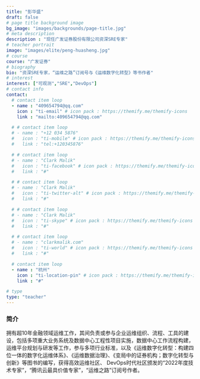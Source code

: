 ```yaml
---
title: "彭华盛"
draft: false
# page title background image
bg_image: "images/backgrounds/page-title.jpg"
# meta description
description : "现任广发证券股份有限公司资深SRE专家"
# teacher portrait
image: "images/elite/peng-huasheng.jpg"
# course
course: "广发证券"
# biography
bio: "资深SRE专家，“运维之路”订阅号与《运维数字化转型》等书作者"
# interest
interest: ["可观测","SRE","DevOps"]
# contact info
contact:
  # contact item loop
  - name : "409654794@qq.com"
    icon : "ti-email" # icon pack : https://themify.me/themify-icons
    link : "mailto:409654794@qq.com"

  # # contact item loop
  # - name : "+12 034 5876"
  #   icon : "ti-mobile" # icon pack : https://themify.me/themify-icons
  #   link : "tel:+120345876"

  # # contact item loop
  # - name : "Clark Malik"
  #   icon : "ti-facebook" # icon pack : https://themify.me/themify-icons
  #   link : "#"

  # # contact item loop
  # - name : "Clark Malik"
  #   icon : "ti-twitter-alt" # icon pack : https://themify.me/themify-icons
  #   link : "#"

  # # contact item loop
  # - name : "Clark Malik"
  #   icon : "ti-skype" # icon pack : https://themify.me/themify-icons
  #   link : "#"

  # # contact item loop
  # - name : "clarkmalik.com"
  #   icon : "ti-world" # icon pack : https://themify.me/themify-icons
  #   link : "#"

  # contact item loop
  - name : "杭州"
    icon : "ti-location-pin" # icon pack : https://themify.me/themify-icons
    link : "#"

# type
type: "teacher"
---
```


### 简介

拥有超10年金融领域运维工作，其间负责或参与企业运维组织、流程、工具的建设，包括多项重大业务系统及数据中心工程性项目实施，数据中心工作流程构建，运维平台规划与研发等工作，参与多项行业标准，以及《运维数字化转型：构建四位一体的数字化运维体系》、《运维数据治理》、《变局中的证券机构；数字化转型与创新》等图书的编写，获得高效运维社区、 DevOps时代社区颁发的“2022年度技术专家”，“腾讯云最具价值专家”，“运维之路”订阅号作者。
